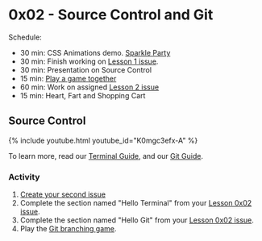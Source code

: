 # 0x02 - Source Control and Git

<!--
* GitHub as a tool
* Git + GitHub fundamentals, writing commits, messages, pull requests, forking,
  get familiar with how to save their code & collaborate on that platform.
    * memorization game (flash card / jeopardy) to learn new coding terms.
      * forking
      * pull request
      * repo
      * merging
      * checkout
      * push and pull
      * branching
      * clone
      * add
      * commit
    * intro to the concept of pull requests and collaborating on code
    * branching - exercise could be a story "once upon a time in a land far far
      away..." and could add sentences.
* Positive Sandwhich! Rule for giving feedback on code.
  * Start with something positive, layer in constructive criticism, end with
    something positive.
* Create GitHub account. Add the Latinitas org badge to their profile.
  * Add README's - first repo on their page. Can personalize, add their bio,
    icebreakers, favorite emojis/ what they wanna do in the future.
  * Example of ReadME repo https://github.com/Apang20
* Rinse & repeat exercises (source control, do an exercise each class?)
-->

Schedule:

* 30 min: CSS Animations demo. [Sparkle Party](https://github.com/codechica/sparkle-party)
* 30 min: Finish working on [Lesson 1 issue][issues].
* 30 min: Presentation on Source Control
* 15 min: [Play a game together](https://create.kahoot.it/share/git-terms/6bf90eb7-3c80-43d5-a0ff-b710cc767040)
* 60 min: Work on assigned [Lesson 2 issue][issues]
* 15 min: Heart, Fart and Shopping Cart

## Source Control

<!--
::TODO insert youtube video here.

[Slides](./slides.html)
-->

{% include youtube.html youtube_id="K0mgc3efx-A" %}

To learn more, read our [Terminal Guide](../../guides/terminal.html),
and our [Git Guide](../../guides/git.html).

### Activity

1. [Create your second issue](/guides/github.html#issues)
1. Complete the section named "Hello Terminal" from your [Lesson 0x02 issue][issues].
1. Complete the section named "Hello Git" from your [Lesson 0x02 issue][issues].
1. Play the [Git branching game][git_game].

[git_game]: https://learngitbranching.js.org/
[issues]: https://github.com/CodeChica/plus-plus/issues

